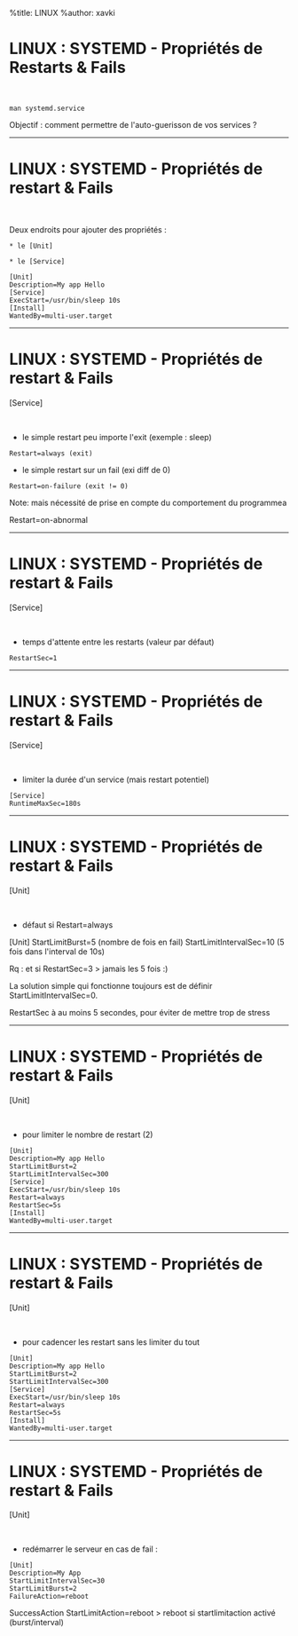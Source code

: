 %title: LINUX
%author: xavki


# LINUX : SYSTEMD - Propriétés de Restarts & Fails


<br>

```
man systemd.service
```

Objectif : comment permettre de l'auto-guerisson de vos services ?

----------------------------------------------------------------------------------

# LINUX : SYSTEMD - Propriétés de restart & Fails

<br>

Deux endroits pour ajouter des propriétés :

	* le [Unit]

	* le [Service]

```
[Unit]
Description=My app Hello
[Service]
ExecStart=/usr/bin/sleep 10s
[Install]
WantedBy=multi-user.target
```


----------------------------------------------------------------------------------

# LINUX : SYSTEMD - Propriétés de restart & Fails

[Service]

<br>

* le simple restart peu importe l'exit (exemple : sleep)

```
Restart=always (exit)
```

* le simple restart sur un fail (exi diff de 0)

```
Restart=on-failure (exit != 0)
```

Note: mais nécessité de prise en compte du comportement du programmea

Restart=on-abnormal

----------------------------------------------------------------------------------

# LINUX : SYSTEMD - Propriétés de restart & Fails

[Service]

<br>

* temps d'attente entre les restarts (valeur par défaut)

```
RestartSec=1
```

----------------------------------------------------------------------------------

# LINUX : SYSTEMD - Propriétés de restart & Fails


[Service]

<br>

* limiter la durée d'un service (mais restart potentiel)

```
[Service]
RuntimeMaxSec=180s
```
----------------------------------------------------------------------------------

# LINUX : SYSTEMD - Propriétés de restart & Fails


[Unit]

<br>

* défaut si Restart=always

[Unit]
StartLimitBurst=5 (nombre de fois en fail)
StartLimitIntervalSec=10 (5 fois dans l'interval de 10s)

Rq : et si RestartSec=3 > jamais les 5 fois :)

La solution simple qui fonctionne toujours est de définir StartLimitIntervalSec=0. 

RestartSec à au moins 5 secondes, pour éviter de mettre trop de stress

----------------------------------------------------------------------------------

# LINUX : SYSTEMD - Propriétés de restart & Fails

[Unit]

<br>

* pour limiter le nombre de restart (2)

```
[Unit]
Description=My app Hello
StartLimitBurst=2
StartLimitIntervalSec=300
[Service]
ExecStart=/usr/bin/sleep 10s
Restart=always
RestartSec=5s
[Install]
WantedBy=multi-user.target
```


----------------------------------------------------------------------------------

# LINUX : SYSTEMD - Propriétés de restart & Fails


[Unit]

<br>

* pour cadencer les restart sans les limiter du tout

```
[Unit]
Description=My app Hello
StartLimitBurst=2
StartLimitIntervalSec=300
[Service]
ExecStart=/usr/bin/sleep 10s
Restart=always
RestartSec=5s
[Install]
WantedBy=multi-user.target
```


----------------------------------------------------------------------------------

# LINUX : SYSTEMD - Propriétés de restart & Fails


[Unit]

<br>

* redémarrer le serveur en cas de fail :

```
[Unit]
Description=My App
StartLimitIntervalSec=30
StartLimitBurst=2
FailureAction=reboot
```

SuccessAction
StartLimitAction=reboot > reboot si startlimitaction activé (burst/interval)


